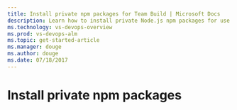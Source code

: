 ```yaml
---
title: Install private npm packages for Team Build | Microsoft Docs
description: Learn how to install private Node.js npm packages for use with Team Build in Team Services and TFS.
ms.technology: vs-devops-overview 
ms.prod: vs-devops-alm
ms.topic: get-started-article  
ms.manager: douge
ms.author: douge
ms.date: 07/18/2017
---
```


# Install private npm packages